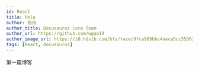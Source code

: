 ```yaml
---
id: React
title: Hola
author: 扬俏
author_title: Docusaurus Core Team
author_url: https://github.com/wgao19
author_image_url: https://i0.hdslb.com/bfs/face/9fca989bbc4aeca5cc553631c3849fdef95deea6.jpg@72w_72h_1c.webp
tags: [React, docusaurus]
---
```

第一篇博客
